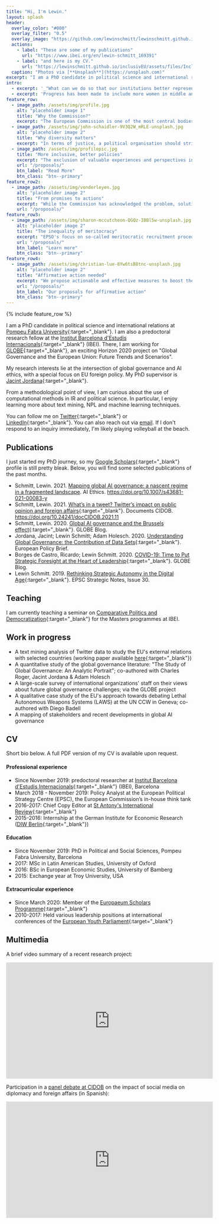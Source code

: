 ```yaml
---
title: "Hi, I'm Lewin."
layout: splash
header:
  overlay_color: "#000"
  overlay_filter: "0.5"
  overlay_image: "https://github.com/lewinschmitt/lewinschmitt.github.io/blob/main/assets/img/cover.jpg"
  actions:
    - label: "These are some of my publications"
      url: "https://www.ibei.org/en/lewin-schmitt_169391"
    - label: "and here is my CV."
      url: "https://lewinschmitt.github.io/inclusivEU/assets/files/InclusivEU_PolicyPaper.pdf"
  caption: "Photos via [**Unsplash**](https://unsplash.com)"
excerpt: "I am a PhD candidate in political science and international relations at My research interests is on global AI governance, with a special focus on EU foreign policy."
intro:
  - excerpt: '_"What can we do so that our institutions better represent the diversity of our European societies?"_ `Commission President von der Leyen at the European Parliament, 17 June 2020`'
  - excerpt: 'Progress has been made to include more women in middle and senior management and to improve access for people with disabilities. Yet, the inclusion of historically underrepresented groups of people remains inadequate.'
feature_row:
  - image_path: /assets/img/profile.jpg
    alt: "placeholder image 1"
    title: "Why the Commission?"
    excerpt: "The European Commission is one of the most central bodies in EU politics, boasting a workforce of over 32,000 civil servants. However, it suffers from a diversity gap when it comes to the representativeness of its staff across many key dimensions."
  - image_path: /assets/img/john-schaidler-9V3Q2W_mRLE-unsplash.jpg
    alt: "placeholder image 2"
    title: "Why diversity matters"
    excerpt: "In terms of justice, a political organisation should strive for optimum representativeness in its workforce. Inclusiveness is indispensable for social justice as it improves citizens’ access to institutions regardless of their background and enhances the Commission’s representativeness of the overall EU population."
  - image_path: /assets/img/profilepic.jpg
    title: "More inclusive, better policies"
    excerpt: "The exclusion of valuable experiences and perspectives in the policy-making process may result in outcomes that fail to reflect their concerns and issues."
    url: "/proposals/"
    btn_label: "Read More"
    btn_class: "btn--primary"
feature_row2:
  - image_path: /assets/img/vonderleyen.jpg
    alt: "placeholder image 2"
    title: "From promises to actions"
    excerpt: "While the Commission has acknowledged the problem, solutions are too slow and marginal. Furthermore, they often lack an intersectional approach."
    url: "/proposals/"
feature_row3:
  - image_path: /assets/img/sharon-mccutcheon-QGQz-IBBl5w-unsplash.jpg
    alt: "placeholder image 2"
    title: "The inequality of meritocracy"
    excerpt: "EPSO's focus on so-called meritocratic recruitment procedures, especially the computer-based and standardized testing schemes, fails to acknowledge an important aspect behind unequal representation in the Commission's workforce: not all demographic groups have the same starting point."
    url: "/proposals/"
    btn_label: "Learn more"
    btn_class: "btn--primary"
feature_row4:
  - image_path: /assets/img/christian-lue-8Yw6tsB8tnc-unsplash.jpg
    alt: "placeholder image 2"
    title: "Affirmative action needed"
    excerpt: "We propose actionable and effective measures to boost the share of underrepresented groups in the workforce. This will ultimately lead to a positive feedback loop."
    url: "/proposals/"
    btn_label: "Our proposals for affirmative action"
    btn_class: "btn--primary"
---
```


{% include feature_row %}

I am a PhD candidate in political science and international relations at [Pompeu Fabra University](https://www.upf.edu/web/phd-political-and-social-sciences/){:target="_blank"}. I am also a predoctoral research fellow at the [Institut Barcelona d'Estudis Internacionals](http://ibei.org/){:target="_blank"} (IBEI). There, I am working for [GLOBE](https://www.globe-project.eu/){:target="_blank"}, an exciting Horizon 2020 project on "Global Governance and the European Union: Future Trends and Scenarios".

My research interests lie at the intersection of global governance and AI ethics, with a special focus on EU foreign policy. My PhD supervisor is [Jacint Jordana](https://scholar.google.com/citations?user=IQLfIgMAAAAJ&hl=en){:target="_blank"}.

From a methodological point of view, I am curious about the use of computational methods in IR and political science. In particular, I enjoy learning more about text mining, NPL and machine learning techniques.

You can follow me on [Twitter](https://twitter.com/lewinontheedge){:target="_blank"} or [LinkedIn](https://www.linkedin.com/in/lewin-schmitt/){:target="_blank"}. You can also reach out via [email](mailto:lewin.schmitt@upf.edu). If I don't respond to an inquiry immediately, I'm likely playing volleyball at the beach.

## Publications

I just started my PhD journey, so my [Google Scholars](https://scholar.google.com/citations?user=GyhxqV0AAAAJ){:target="_blank"} profile is still pretty bleak. Below, you will find some selected publications of the past months.

- Schmitt, Lewin. 2021. [Mapping global AI governance: a nascent regime in a fragmented landscape](https://doi.org/10.1007/s43681-021-00083-y). AI Ethics. https://doi.org/10.1007/s43681-021-00083-y
- Schmitt, Lewin. 2021. [What’s in a tweet? Twitter’s impact on public opinion and foreign affairs](https://www.cidob.org/en/publications/publication_series/documents_cidob/what_s_in_a_tweet_twitter_s_impact_2021_on_public_opinion_and_eu_foreign_affairs){:target="_blank"}. Documents CIDOB. https://doi.org/10.24241/docCIDOB.2021.11
- Schmitt, Lewin. 2020. [Global AI governance and the Brussels effect](https://www.globe-project.eu/en/global-ai-governance-and-the-brussels-effect_10536){:target="_blank"}. GLOBE Blog.
- Jordana, Jacint; Lewin Schmitt; Adam Holesch. 2020. [Understanding Global Governance: the Contribution of Data Sets](https://ec.europa.eu/research/participants/documents/downloadPublic?documentIds=080166e5cabc72eb&appId=PPGMS){:target="_blank"}. European Policy Brief.
- Borges de Castro, Ricardo; Lewin Schmitt. 2020. [COVID-19: Time to Put Strategic Foresight at the Heart of Leadership](https://www.globe-project.eu/en/covid-19-time-to-put-strategic-foresight-at-the-heart-of-leadership_10031){:target="_blank"}. GLOBE Blog.
- Lewin Schmitt. 2019. [Rethinking Strategic Autonomy in the Digital Age](https://op.europa.eu/en/publication-detail/-/publication/889dd7b7-0cde-11ea-8c1f-01aa75ed71a1/language-en/format-PDF){:target="_blank"}. EPSC Strategic Notes, Issue 30.

## Teaching

I am currently teaching a seminar on [Comparative Politics and Democratization](https://www.ibei.org/en/comparative-politics-and-democratization_24324){:target="_blank"} for the Masters programmes at IBEI.

## Work in progress

- A text mining analysis of Twitter data to study the EU's external relations with selected countries (working paper available [here](https://github.com/lewinschmitt/lewinschmitt.github.io/raw/main/_data/EU_Twitter_diplomacy-a_text-mining_analysis.pdf){:target="_blank"})
- A quantitative study of the global governance literature: "The Study of Global Governance: An Analytic Portrait"; co-authored with Charles Roger, Jacint Jordana & Adam Holesch
- A large-scale survey of international organizations' staff on their views about future global governance challenges; via the GLOBE project
- A qualitative case study of the EU's approach towards debating Lethal Autonomous Weapons Systems (LAWS) at the UN CCW in Geneva; co-authored with Diego Badell
- A mapping of stakeholders and recent developments in global AI governance

## CV
Short bio below. A full PDF version of my CV is available upon request.

#### Professional experience
- Since November 2019: predoctoral researcher at [Institut Barcelona d'Estudis Internacionals](https://www.ibei.org/en/lewin-schmitt_169391){:target="_blank"} (IBEI), Barcelona
- March 2018 - November 2019: Policy Analyst at the European Political Strategy Centre (EPSC), the European Commission’s in-house think tank
- 2016-2017: Chief Copy Editor at [St Antony's International Review](https://www.stairjournal.com/){:target="_blank"}
- 2015-2016: Internship at the German Institute for Economic Research ([DIW Berlin](https://www.diw.de/en){:target="_blank"})


#### Education
- Since November 2019: PhD in Political and Social Sciences, Pompeu Fabra University, Barcelona
- 2017: MSc in Latin American Studies, University of Oxford
- 2016: BSc in European Economic Studies, University of Bamberg
- 2015: Exchange year at Troy University, USA

#### Extracurricular experience
- Since March 2020: Member of the [Europaeum Scholars Programme](https://europaeum.org/europaeum-scholars-programme/){:target="_blank"}
- 2010-2017: Held various leadership positions at international conferences of the [European Youth Parliament](https://eyp.org/){:target="_blank"}

## Multimedia

A brief video summary of a recent research project:

<iframe width="560" height="315" src="https://www.youtube.com/embed/wnph75fbtFM" title="YouTube video player" frameborder="0" allow="accelerometer; autoplay; clipboard-write; encrypted-media; gyroscope; picture-in-picture" allowfullscreen></iframe>

Participation in a [panel debate at CIDOB](https://www.cidob.org/en/events/thematic_lines_of_research/cidob/dialogos_cidob_fundacion_banco_sabadell) on the impact of social media on diplomacy and foreign affairs (in Spanish):

<iframe width="560" height="315" src="https://www.youtube.com/embed/sn84bjmicks?start=1313" title="YouTube video player" frameborder="0" allow="accelerometer; autoplay; clipboard-write; encrypted-media; gyroscope; picture-in-picture" allowfullscreen></iframe>

